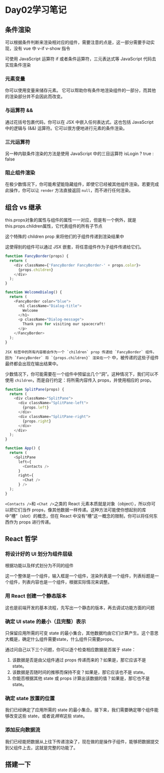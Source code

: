 # Day02学习笔记

## 条件渲染

可以根据条件判断来渲染相对应的组件，需要注意的点是，这一部分需要手动实现，没有 vue 中 v-if v-show 指令

可使用 JavaScript 运算符 if 或者条件运算符，三元表达式等 JavaScript 代码去实现条件渲染

### 元素变量

你可以使用变量来储存元素。 它可以帮助你有条件地渲染组件的一部分，而其他的渲染部分并不会因此而改变。

### 与运算符 &&

通过花括号包裹代码，你可以在 JSX 中嵌入任何表达式。这也包括 JavaScript 中的逻辑与 (&&) 运算符。它可以很方便地进行元素的条件渲染。

### 三元运算符

另一种内联条件渲染的方法是使用 JavaScript 中的三目运算符  isLogin ? true : false

### 阻止组件渲染

在极少数情况下，你可能希望能隐藏组件，即使它已经被其他组件渲染。若要完成此操作，你可以让 `render` 方法直接返回 `null`，而不进行任何渲染。

## 组合 vs 继承

this.props对象的属性与组件的属性一一对应，但是有一个例外，就是this.props.children属性，它代表组件的所有子节点

这个特殊的 children prop 来将他们的子组件传递到渲染结果中

这使得别的组件可以通过 JSX 嵌套，将任意组件作为子组件传递给它们。

````JavaScript
function FancyBorder(props) {
  return (
    <div className={'FancyBorder FancyBorder-' + props.color}>
      {props.children}
    </div>
  );
}

function WelcomeDialog() {
  return (
    <FancyBorder color="blue">
      <h1 className="Dialog-title">
        Welcome
      </h1>
      <p className="Dialog-message">
        Thank you for visiting our spacecraft!
      </p>
    </FancyBorder>
  );
}
````

`` JSX 标签中的所有内容都会作为一个 `children` prop 传递给 `FancyBorder` 组件。因为 `FancyBorder` 将 `{props.children}` 渲染在一个 `` 中，被传递的这些子组件最终都会出现在输出结果中。

少数情况下，你可能需要在一个组件中预留出几个“洞”。这种情况下，我们可以不使用 `children`，而是自行约定：将所需内容传入 props，并使用相应的 prop。

```javascript
function SplitPane(props) {
  return (
    <div className="SplitPane">
      <div className="SplitPane-left">
        {props.left}
      </div>
      <div className="SplitPane-right">
        {props.right}
      </div>
    </div>
  );
}

function App() {
  return (
    <SplitPane
      left={
        <Contacts />
      }
      right={
        <Chat />
      } />
  );
}
```

 `<Contacts />`和 `<Chat />`之类的 React 元素本质就是对象（object），所以你可以把它们当作 props，像其他数据一样传递。这种方法可能使你想起别的库中“槽”（slot）的概念，但在 React 中没有“槽”这一概念的限制，你可以将任何东西作为 props 进行传递。

## React 哲学

### 将设计好的 UI 划分为组件层级

根据功能以及样式划分为不同的组件

这一个整体是一个组件，输入框是一个组件，渲染列表是一个组件，列表标题是一个组件，列表内容也是一个组件，根据实际情况来调整。

### 用 React 创建一个静态版本

这也是前端开发的基本流程，先写出一个静态的版本，再去调试功能方面的问题

### 确定 UI state 的最小（且完整）表示

只保留应用所需的可变 state 的最小集合，其他数据均由它们计算产生。这个意思大概是，确定什么组件需要state，什么组件只需要props。

通过问自己以下三个问题，你可以逐个检查相应数据是否属于 state：

1. 该数据是否是由父组件通过 props 传递而来的？如果是，那它应该不是 state。
2. 该数据是否随时间的推移而保持不变？如果是，那它应该也不是 state。
3. 你能否根据其他 state 或 props 计算出该数据的值？如果是，那它也不是 state。

### 确定 state 放置的位置

我们已经确定了应用所需的 state 的最小集合。接下来，我们需要确定哪个组件能够改变这些 state，或者说*拥有*这些 state。

### 添加反向数据流

我们已经能把数据从上往下传递渲染了，现在做的是操作子组件，能够把数据提交到父组件上去，这就是完整的功能了。

## 搭建一下

